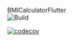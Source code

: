 BMICalculatorFlutter
<br>
![Build](https://github.com/gomesdavid/BMICalculatorFlutter/actions/workflows/actions-main.yaml/badge.svg)

[![codecov](https://codecov.io/gh/gomesdavid/BMICalculatorFlutter/branch/master/graph/badge.svg?token=VQBSRV93FO)](https://codecov.io/gh/gomesdavid/BMICalculatorFlutter)